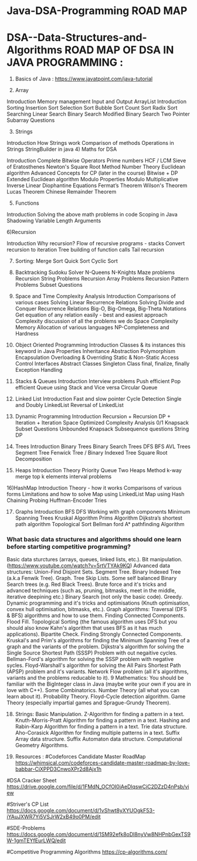 # Java-DSA-Programming ROAD MAP

# DSA--Data-Structures-and-Algorithms ROAD MAP OF DSA IN JAVA PROGRAMMING :
1) Basics of Java :
https://www.javatpoint.com/java-tutorial

2) Array

Introduction
Memory management
Input and Output
ArrayList Introduction
Sorting
Insertion Sort
Selection Sort
Bubble Sort
Count Sort
Radix Sort
Searching
Linear Search
Binary Search
Modified Binary Search
Two Pointer
Subarray Questions

3) Strings

Introduction
How Strings work
Comparison of methods
Operations in Strings
StringBuilder in java
4) Maths for DSA

Introduction
Complete Bitwise Operators
Prime numbers
HCF / LCM
Sieve of Eratosthenes
Newton's Square Root Method
Number Theory
Euclidean algorithm
Advanced Concepts for CP (later in the course)
Bitwise + DP
Extended Euclidean algorithm
Modulo Properties
Modulo Multiplicative Inverse
Linear Diophantine Equations
Fermat’s Theorem
Wilson's Theorem
Lucas Theorem
Chinese Remainder Theorem

5) Functions

Introduction
Solving the above math problems in code
Scoping in Java
Shadowing
Variable Length Arguments

6)Recursion

Introduction
Why recursion?
Flow of recursive programs - stacks
Convert recursion to iteration
Tree building of function calls
Tail recursion

7) Sorting:
Merge Sort
Quick Sort
Cyclic Sort

8) Backtracking
Sudoku Solver
N-Queens
N-Knights
Maze problems
Recursion String Problems
Recursion Array Problems
Recursion Pattern Problems
Subset Questions

9) Space and Time Complexity Analysis
Introduction
Comparisons of various cases
Solving Linear Recurrence Relations
Solving Divide and Conquer Recurrence Relations
Big-O, Big-Omega, Big-Theta Notations
Get equation of any relation easily - best and easiest approach
Complexity discussion of all the problems we do
Space Complexity
Memory Allocation of various languages
NP-Completeness and Hardness

10) Object Oriented Programming
Introduction
Classes & its instances
this keyword in Java
Properties
Inheritance
Abstraction
Polymorphism
Encapsulation
Overloading & Overriding
Static & Non-Static
Access Control
Interfaces
Abstract Classes
Singleton Class
final, finalize, finally
Exception Handling

11) Stacks & Queues
Introduction
Interview problems
Push efficient
Pop efficient
Queue using Stack and Vice versa
Circular Queue

12) Linked List
Introduction
Fast and slow pointer
Cycle Detection
Single and Doubly LinkedList
Reversal of LinkedList

13) Dynamic Programming
Introduction
Recursion + Recursion DP + Iteration + Iteration Space Optimized
Complexity Analysis
0/1 Knapsack
Subset Questions
Unbounded Knapsack
Subsequence questions
String DP

14) Trees
Introduction
Binary Trees
Binary Search Trees
DFS
BFS
AVL Trees
Segment Tree
Fenwick Tree / Binary Indexed Tree
Square Root Decomposition

15) Heaps
Introduction
Theory
Priority Queue
Two Heaps Method
k-way merge
top k elements
interval problems


16)HashMap
Introduction
Theory - how it works
Comparisons of various forms
Limitations and how to solve
Map using LinkedList
Map using Hash
Chaining
Probing
Huffman-Encoder
Tries


17) Graphs
Introduction
BFS
DFS
Working with graph components
Minimum Spanning Trees
Kruskal Algorithm
Prims Algorithm
Dijkstra’s shortest path algorithm
Topological Sort
Bellman ford
A* pathfinding Algorithm


### What basic data structures and algorithms should one learn before starting competitive programming? ###
Basic data sturctures (arrays, queues, linked lists, etc.).
Bit manipulation.(https://www.youtube.com/watch?v=5rtVTYAk9KQ)
Advanced data structures:
Union-Find Disjoint Sets.
Segment Tree.
Binary Indexed Tree (a.k.a Fenwik Tree).
Graph.
Tree
Skip Lists.
Some self balanced Binary Search trees (e.g. Red Black Trees).
Brute force and it's tricks and advanced techniques (such as, pruning, bitmasks, meet in the middle, iterative deepining etc.)
Binary Search (not only the basic code).
Greedy.
Dynamic programming and it's tricks and optimisations (Knuth optimisation, convex hull optimisation, bitmasks, etc.).
Graph algorithms:
Traversal (DFS & BFS) algorithms and how to use them.
Finding Connected Components.
Flood Fill.
Topological Sorting (the famous algorithm uses DFS but you should also know Kahn's algorithm that uses BFS as it has much applications).
Bipartite Check.
Finding Strongly Connected Components.
Kruskal's and Prim's algorithms for finding the Minimum Spanning Tree of a graph and the variants of the problem.
Dijkstra's algorithm for solving the Single Source Shortest Path (SSSP) Problem with out negaitive cycles.
Bellman-Ford's algorithm for solving the SSSP problem with negative sycles.
Floyd-Warshall's algorithm for solving the All Pairs Shortest Path (APSP) problem and it's variants.
Network Flow problem (all it's algorithms, variants and the problems reducable to it). 9 Mathematics:
You should be familiar with the BigInteger class in Java (maybe write your own if you are in love with C++).
Some Combinatorics.
Number Theory (all what you can learn about it).
Probability Theory.
Floyd-Cycle detection algorithm.
Game Theory (especially impartial games and Sprague-Grundy Theorem).


18) Strings:
Basic Manipulation.
Z-Algorithm for finding a pattern in a text.
Knuth-Morris-Pratt Algorithm for finding a pattern in a text.
Hashing and Rabin-Karp Algorithm for finding a pattern in a text.
Trie data structure.
Aho-Corasick Algorithm for finding multiple patterns in a text.
Suffix Array data structure.
Suffix Automaton data structure.
Computational Geometry Algorithms.


19) Resources :
#Codeforces Candidate Master RoadMap
https://whimsical.com/codeforces-candidate-master-roadmap-by-love-babbar-CiXPPD3CnwoXPr2d8Ajx1h

#DSA Cracker Sheet
https://drive.google.com/file/d/1FMdN_OCfOI0iAeDlqswCiC2DZzD4nPsb/view

#Striver's CP List
https://docs.google.com/document/d/1vShwt8yXYUOgkF53-iYAuJXWR7Yi5VSJrW2xB49o0PM/edit

#SDE-Problems
https://docs.google.com/document/d/1SM92efk8oDl8nyVw8NHPnbGexTS9W-1gmTEYfEurLWQ/edit


#Competitive Programming Algorithms
https://cp-algorithms.com/
